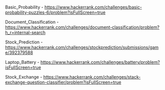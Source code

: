 Basic_Probability - https://www.hackerrank.com/challenges/basic-probability-puzzles-6/problem?isFullScreen=true

Document_Classification - https://www.hackerrank.com/challenges/document-classification/problem?h_r=internal-search

Stock_Prediction - https://www.hackerrank.com/challenges/stockprediction/submissions/game/392379588

Laptop_Battery - https://www.hackerrank.com/challenges/battery/problem?isFullScreen=true

Stock_Exchange - https://www.hackerrank.com/challenges/stack-exchange-question-classifier/problem?isFullScreen=true
